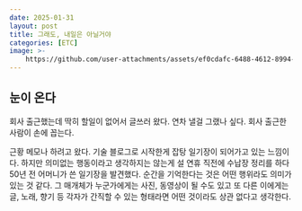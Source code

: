 ```yaml
---
date: 2025-01-31
layout: post
title: 그래도, 내일은 아닐거야
categories: [ETC]
image: >-
    https://github.com/user-attachments/assets/ef0cdafc-6488-4612-8994-40ae1c87b22d
---
```


## 눈이 온다

회사 출근했는데 딱히 할일이 없어서 글쓰러 왔다. 연차 낼걸 그랬나 싶다. 
회사 출근한 사람이 손에 꼽는다.

근황 메모나 하려고 왔다. 기술 블로그로 시작한게 잡탕 일기장이 되어가고 있는 느낌이다.
하지만 의미없는 행동이라고 생각하지는 않는게 
설 연휴 직전에 수납장 정리를 하다 50년 전 어머니가 쓴 일기장을 발견했다.
순간을 기억한다는 것은 어떤 행위라도 의미가 있는 것 같다. 
그 매개체가 누군가에게는 사진, 동영상이 될 수도 있고 또 다른 이에게는 글, 노래, 향기 등 각자가 간직할 수 있는 형태라면 어떤 것이라도 상관 없다고 생각한다.



